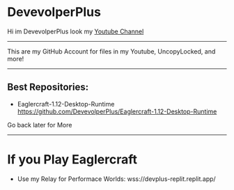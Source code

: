 # DevevolperPlus

Hi im DevevolperPlus look my [Youtube Channel](https://youtube.com/@devevolperplus)

---

This are my GitHub Account for files in my Youtube, UncopyLocked, and more!

---

## Best Repositories:
- Eaglercraft-1.12-Desktop-Runtime
https://github.com/DevevolperPlus/Eaglercraft-1.12-Desktop-Runtime

Go back later for More


---

# If you Play Eaglercraft
- Use my Relay for Performace Worlds: wss://devplus-replit.replit.app/
